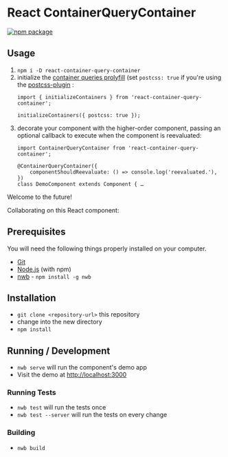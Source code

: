 # React ContainerQueryContainer

[![npm package][npm-badge]][npm]


## Usage

1. `npm i -D react-container-query-container`
2. initialize the [container queries
	 prolyfill](https://github.com/ausi/cq-prolyfill) (set `postcss: true` if you're using the [postcss-plugin](https://github.com/ausi/cq-prolyfill/blob/master/docs/postcss.md) :
	```
	import { initializeContainers } from 'react-container-query-container';

	initializeContainers({ postcss: true });
	```
3. decorate your component with the higher-order component, passing an optional
	 callback to execute when the component is reevaluated:
	```
	import ContainerQueryContainer from 'react-container-query-container';

	@ContainerQueryContainer({
		componentShouldReevaluate: () => console.log('reevaluated.'),
	})
	class DemoComponent extends Component { …
	```

Welcome to the future!




Collaborating on this React component:

## Prerequisites

You will need the following things properly installed on your computer.

* [Git](http://git-scm.com/)
* [Node.js](http://nodejs.org/) (with npm)
* [nwb](https://github.com/insin/nwb/) - `npm install -g nwb`

## Installation

* `git clone <repository-url>` this repository
* change into the new directory
* `npm install`

## Running / Development

* `nwb serve` will run the component's demo app
* Visit the demo at [http://localhost:3000](http://localhost:3000)

### Running Tests

* `nwb test` will run the tests once
* `nwb test --server` will run the tests on every change

### Building

* `nwb build`

[npm-badge]: https://img.shields.io/npm/v/npm-package.svg?style=flat-square
[npm]: https://www.npmjs.org/package/npm-package
